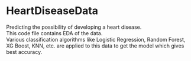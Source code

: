 # HeartDiseaseData
Predicting the possibility of developing a heart disease.\
This code file contains EDA of the data.\
Various classification algorithms like Logistic Regression, Random Forest, XG Boost, KNN, etc. are applied to this data to get the model which gives best accuracy.
